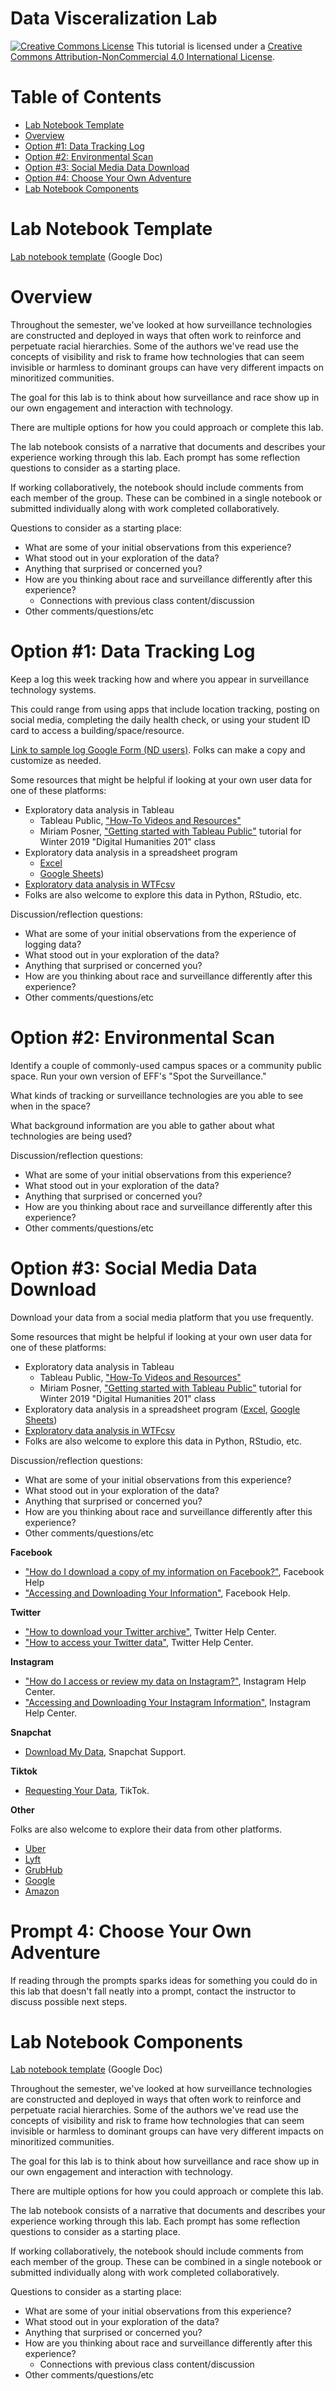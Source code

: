 # Data Visceralization Lab

<a href="http://creativecommons.org/licenses/by-nc/4.0/" rel="license"><img style="border-width: 0;" src="https://i.creativecommons.org/l/by-nc/4.0/88x31.png" alt="Creative Commons License" /></a>
This tutorial is licensed under a <a href="http://creativecommons.org/licenses/by-nc/4.0/" rel="license">Creative Commons Attribution-NonCommercial 4.0 International License</a>.

# Table of Contents

- [Lab Notebook Template](#lab-notebook-template)
- [Overview](#overview)
- [Option #1: Data Tracking Log](#option-1-data-tracking-log)
- [Option #2: Environmental Scan](#option-2-environmental-scan)
- [Option #3: Social Media Data Download](#option-3-social-media-data-download)
- [Option #4: Choose Your Own Adventure](#option-4-choose-your-own-adventure)
- [Lab Notebook Components](#lab-notebook-components)

# Lab Notebook Template

[Lab notebook template](https://docs.google.com/document/d/1P2PEe7o_7RT00NTeiBtcrO_Y6QF2eLzzSARoxrNM3V8/copy) (Google Doc)

# Overview

Throughout the semester, we've looked at how surveillance technologies are constructed and deployed in ways that often work to reinforce and perpetuate racial hierarchies. Some of the authors we've read use the concepts of visibility and risk to frame how technologies that can seem invisible or harmless to dominant groups can have very different impacts on minoritized communities.

The goal for this lab is to think about how surveillance and race show up in our own engagement and interaction with technology.

There are multiple options for how you could approach or complete this lab.

The lab notebook consists of a narrative that documents and describes your experience working through this lab. Each prompt has some reflection questions to consider as a starting place.

If working collaboratively, the notebook should include comments from each member of the group. These can be combined in a single notebook or submitted individually along with work completed collaboratively.

Questions to consider as a starting place:
- What are some of your initial observations from this experience?
- What stood out in your exploration of the data?
- Anything that surprised or concerned you?
- How are you thinking about race and surveillance differently after this experience?
  * Connections with previous class content/discussion
- Other comments/questions/etc

# Option #1: Data Tracking Log

Keep a log this week tracking how and where you appear in surveillance technology systems.

This could range from using apps that include location tracking, posting on social media, completing the daily health check, or using your student ID card to access a building/space/resource.

[Link to sample log Google Form (ND users)](https://docs.google.com/forms/d/1aAm70RY5DxJicoFzcNKSwSCyuLvlKUGYgKIANmsoV70/edit?usp=sharing). Folks can make a copy and customize as needed.

Some resources that might be helpful if looking at your own user data for one of these platforms:
- Exploratory data analysis in Tableau
  * Tableau Public, ["How-To Videos and Resources"](https://public.tableau.com/en-us/s/resources)
  * Miriam Posner, ["Getting started with Tableau Public"](http://miriamposner.com/classes/dh201w19/tutorials-guides/data-visualization/getting-started-with-tableau-public/) tutorial for Winter 2019 "Digital Humanities 201" class
- Exploratory data analysis in a spreadsheet program
  * [Excel](https://support.microsoft.com/en-us/office/create-a-chart-from-start-to-finish-0baf399e-dd61-4e18-8a73-b3fd5d5680c2)
  * [Google Sheets](https://support.google.com/docs/answer/190718?hl=en))
- [Exploratory data analysis in WTFcsv](https://github.com/kwaldenphd/football-structured-data/blob/main/eda.md#databasic-wtfcsv)
- Folks are also welcome to explore this data in Python, RStudio, etc.

Discussion/reflection questions:
- What are some of your initial observations from the experience of logging data?
- What stood out in your exploration of the data?
- Anything that surprised or concerned you?
- How are you thinking about race and surveillance differently after this experience?
- Other comments/questions/etc

# Option #2: Environmental Scan

Identify a couple of commonly-used campus spaces or a community public space. Run your own version of EFF's "Spot the Surveillance."

What kinds of tracking or surveillance technologies are you able to see when in the space?

What background information are you able to gather about what technologies are being used?

Discussion/reflection questions:
- What are some of your initial observations from this experience?
- What stood out in your exploration of the data?
- Anything that surprised or concerned you?
- How are you thinking about race and surveillance differently after this experience?
- Other comments/questions/etc

# Option #3: Social Media Data Download

Download your data from a social media platform that you use frequently.

Some resources that might be helpful if looking at your own user data for one of these platforms:
- Exploratory data analysis in Tableau
  * Tableau Public, ["How-To Videos and Resources"](https://public.tableau.com/en-us/s/resources)
  * Miriam Posner, ["Getting started with Tableau Public"](http://miriamposner.com/classes/dh201w19/tutorials-guides/data-visualization/getting-started-with-tableau-public/) tutorial for Winter 2019 "Digital Humanities 201" class
- Exploratory data analysis in a spreadsheet program ([Excel](https://support.microsoft.com/en-us/office/create-a-chart-from-start-to-finish-0baf399e-dd61-4e18-8a73-b3fd5d5680c2), [Google Sheets](https://support.google.com/docs/answer/190718?hl=en))
- [Exploratory data analysis in WTFcsv](https://github.com/kwaldenphd/football-structured-data/blob/main/eda.md#databasic-wtfcsv)
- Folks are also welcome to explore this data in Python, RStudio, etc.

Discussion/reflection questions:
- What are some of your initial observations from this experience?
- What stood out in your exploration of the data?
- Anything that surprised or concerned you?
- How are you thinking about race and surveillance differently after this experience?
- Other comments/questions/etc

**Facebook**
- ["How do I download a copy of my information on Facebook?"](https://www.facebook.com/help/212802592074644), Facebook Help
- ["Accessing and Downloading Your Information"](https://www.facebook.com/help/1701730696756992), Facebook Help.

**Twitter**
- ["How to download your Twitter archive"](https://help.twitter.com/en/managing-your-account/how-to-download-your-twitter-archive), Twitter Help Center.
- ["How to access your Twitter data"](https://help.twitter.com/en/managing-your-account/accessing-your-twitter-data), Twitter Help Center.

**Instagram**
- ["How do I access or review my data on Instagram?"](https://www.facebook.com/help/instagram/181231772500920), Instagram Help Center.
- ["Accessing and Downloading Your Instagram Information"](https://help.instagram.com/contact/505535973176353), Instagram Help Center.

**Snapchat**
- [Download My Data](https://support.snapchat.com/en-US/a/download-my-data), Snapchat Support.

**Tiktok**
- [Requesting Your Data](https://support.tiktok.com/en/account-and-privacy/personalized-ads-and-data/requesting-your-data), TikTok.

**Other**

Folks are also welcome to explore their data from other platforms.
- [Uber](https://help.uber.com/riders/article/request-a-copy-of-your-uber-data?nodeId=2c86900d-8408-4bac-b92a-956d793acd11)
- [Lyft](https://help.lyft.com/hc/e/articles/115012925847-Delete-my-account#download)
- [GrubHub](https://www.grubhub.com/help/privacy/manage-your-data)
- [Google](https://support.google.com/accounts/answer/3024190?hl=en)
- [Amazon](https://www.amazon.com/gp/help/customer/display.html?nodeId=GXPU3YPMBZQRWZK2)

# Prompt 4: Choose Your Own Adventure

If reading through the prompts sparks ideas for something you could do in this lab that doesn't fall neatly into a prompt, contact the instructor to discuss possible next steps.

# Lab Notebook Components

[Lab notebook template](https://docs.google.com/document/d/1P2PEe7o_7RT00NTeiBtcrO_Y6QF2eLzzSARoxrNM3V8/copy) (Google Doc)

Throughout the semester, we've looked at how surveillance technologies are constructed and deployed in ways that often work to reinforce and perpetuate racial hierarchies. Some of the authors we've read use the concepts of visibility and risk to frame how technologies that can seem invisible or harmless to dominant groups can have very different impacts on minoritized communities.

The goal for this lab is to think about how surveillance and race show up in our own engagement and interaction with technology.

There are multiple options for how you could approach or complete this lab.

The lab notebook consists of a narrative that documents and describes your experience working through this lab. Each prompt has some reflection questions to consider as a starting place.

If working collaboratively, the notebook should include comments from each member of the group. These can be combined in a single notebook or submitted individually along with work completed collaboratively.

Questions to consider as a starting place:
- What are some of your initial observations from this experience?
- What stood out in your exploration of the data?
- Anything that surprised or concerned you?
- How are you thinking about race and surveillance differently after this experience?
  * Connections with previous class content/discussion
- Other comments/questions/etc
